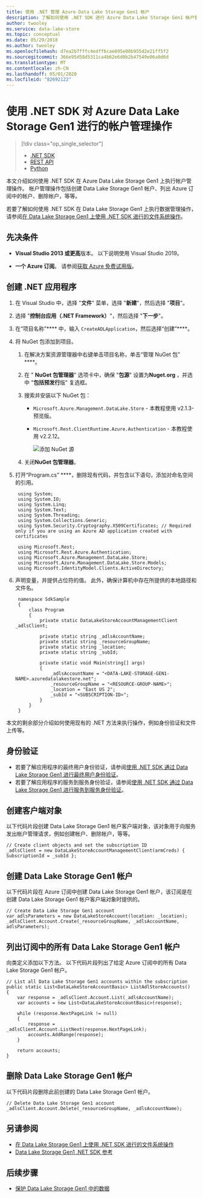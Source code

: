 ```yaml
---
title: 使用 .NET 管理 Azure Data Lake Storage Gen1 帐户
description: 了解如何使用 .NET SDK 进行 Azure Data Lake Storage Gen1 帐户管理操作。
author: twooley
ms.service: data-lake-store
ms.topic: conceptual
ms.date: 05/29/2018
ms.author: twooley
ms.openlocfilehash: d7ea2b7fffc4edff6cae895e08b955d2e21ff5f2
ms.sourcegitcommit: 366e95d58d5311ca4b62e6d0b2b47549e06a0d6d
ms.translationtype: MT
ms.contentlocale: zh-CN
ms.lasthandoff: 05/01/2020
ms.locfileid: "82692122"
---
```

# <a name="account-management-operations-on-azure-data-lake-storage-gen1-using-net-sdk"></a>使用 .NET SDK 对 Azure Data Lake Storage Gen1 进行的帐户管理操作
> [!div class="op_single_selector"]
> * [.NET SDK](data-lake-store-get-started-net-sdk.md)
> * [REST API](data-lake-store-get-started-rest-api.md)
> * [Python](data-lake-store-get-started-python.md)
>
>

本文介绍如何使用 .NET SDK 在 Azure Data Lake Storage Gen1 上执行帐户管理操作。 帐户管理操作包括创建 Data Lake Storage Gen1 帐户、列出 Azure 订阅中的帐户、删除帐户，等等。

若要了解如何使用 .NET SDK 在 Data Lake Storage Gen1 上执行数据管理操作，请参阅[在 Data Lake Storage Gen1 上使用 .NET SDK 进行的文件系统操作](data-lake-store-data-operations-net-sdk.md)。

## <a name="prerequisites"></a>先决条件
* **Visual Studio 2013 或更高**版本。 以下说明使用 Visual Studio 2019。

* **一个 Azure 订阅**。 请参阅[获取 Azure 免费试用版](https://azure.microsoft.com/pricing/free-trial/)。

## <a name="create-a-net-application"></a>创建 .NET 应用程序
1. 在 Visual Studio 中，选择 "**文件**" 菜单，选择 "**新建**"，然后选择 "**项目**"。
2. 选择 "**控制台应用（.NET Framework）**"，然后选择 "**下一步**"。
3. 在“项目名称”**** 中，输入 `CreateADLApplication`，然后选择“创建”****。

4. 将 NuGet 包添加到项目。

   1. 在解决方案资源管理器中右键单击项目名称，单击“管理 NuGet 包” ****。
   2. 在 " **NuGet 包管理器**" 选项卡中，确保 "**包源**" 设置为**Nuget.org** ，并选中 "**包括预发行**版" 复选框。
   3. 搜索并安装以下 NuGet 包：

      * `Microsoft.Azure.Management.DataLake.Store` - 本教程使用 v2.1.3-预览版。
      * `Microsoft.Rest.ClientRuntime.Azure.Authentication` - 本教程使用 v2.2.12。

        ![添加 NuGet 源](./media/data-lake-store-get-started-net-sdk/data-lake-store-install-nuget-package.png "创建新的 Azure Data Lake 帐户")
   4. 关闭**NuGet 包管理器**。
5. 打开“Program.cs” ****，删除现有代码，并包含以下语句，添加对命名空间的引用。

        using System;
        using System.IO;
        using System.Linq;
        using System.Text;
        using System.Threading;
        using System.Collections.Generic;
        using System.Security.Cryptography.X509Certificates; // Required only if you are using an Azure AD application created with certificates
                
        using Microsoft.Rest;
        using Microsoft.Rest.Azure.Authentication;
        using Microsoft.Azure.Management.DataLake.Store;
        using Microsoft.Azure.Management.DataLake.Store.Models;
        using Microsoft.IdentityModel.Clients.ActiveDirectory;

6. 声明变量，并提供占位符的值。 此外，确保计算机中存在所提供的本地路径和文件名。

        namespace SdkSample
        {
            class Program
            {
                private static DataLakeStoreAccountManagementClient _adlsClient;
                
                private static string _adlsAccountName;
                private static string _resourceGroupName;
                private static string _location;
                private static string _subId;

                private static void Main(string[] args)
                {
                    _adlsAccountName = "<DATA-LAKE-STORAGE-GEN1-NAME>.azuredatalakestore.net"; 
                    _resourceGroupName = "<RESOURCE-GROUP-NAME>"; 
                    _location = "East US 2";
                    _subId = "<SUBSCRIPTION-ID>";                    
                }
            }
        }

本文的剩余部分介绍如何使用现有的 .NET 方法来执行操作，例如身份验证和文件上传等。

## <a name="authentication"></a>身份验证

* 若要了解应用程序的最终用户身份验证，请参阅[使用 .NET SDK 通过 Data Lake Storage Gen1 进行最终用户身份验证](data-lake-store-end-user-authenticate-net-sdk.md)。
* 若要了解应用程序的服务到服务身份验证，请参阅[使用 .NET SDK 通过 Data Lake Storage Gen1 进行服务到服务身份验证](data-lake-store-service-to-service-authenticate-net-sdk.md)。

## <a name="create-client-object"></a>创建客户端对象
以下代码片段创建 Data Lake Storage Gen1 帐户客户端对象，该对象用于向服务发出帐户管理请求，例如创建帐户、删除帐户，等等。

    // Create client objects and set the subscription ID
    _adlsClient = new DataLakeStoreAccountManagementClient(armCreds) { SubscriptionId = _subId };
    
## <a name="create-a-data-lake-storage-gen1-account"></a>创建 Data Lake Storage Gen1 帐户
以下代码片段在 Azure 订阅中创建 Data Lake Storage Gen1 帐户，该订阅是在创建 Data Lake Storage Gen1 帐户客户端对象时提供的。

    // Create Data Lake Storage Gen1 account
    var adlsParameters = new DataLakeStoreAccount(location: _location);
    _adlsClient.Account.Create(_resourceGroupName, _adlsAccountName, adlsParameters);

## <a name="list-all-data-lake-storage-gen1-accounts-within-a-subscription"></a>列出订阅中的所有 Data Lake Storage Gen1 帐户
向类定义添加以下方法。 以下代码片段列出了给定 Azure 订阅中的所有 Data Lake Storage Gen1 帐户。

    // List all Data Lake Storage Gen1 accounts within the subscription
    public static List<DataLakeStoreAccountBasic> ListAdlStoreAccounts()
    {
        var response = _adlsClient.Account.List(_adlsAccountName);
        var accounts = new List<DataLakeStoreAccountBasic>(response);

        while (response.NextPageLink != null)
        {
            response = _adlsClient.Account.ListNext(response.NextPageLink);
            accounts.AddRange(response);
        }

        return accounts;
    }

## <a name="delete-a-data-lake-storage-gen1-account"></a>删除 Data Lake Storage Gen1 帐户
以下代码片段删除此前创建的 Data Lake Storage Gen1 帐户。

    // Delete Data Lake Storage Gen1 account
    _adlsClient.Account.Delete(_resourceGroupName, _adlsAccountName);

## <a name="see-also"></a>另请参阅
* [在 Data Lake Storage Gen1 上使用 .NET SDK 进行的文件系统操作](data-lake-store-data-operations-net-sdk.md)
* [Data Lake Storage Gen1 .NET SDK 参考](https://docs.microsoft.com/dotnet/api/overview/azure/data-lake-store?view=azure-dotnet)

## <a name="next-steps"></a>后续步骤
* [保护 Data Lake Storage Gen1 中的数据](data-lake-store-secure-data.md)
